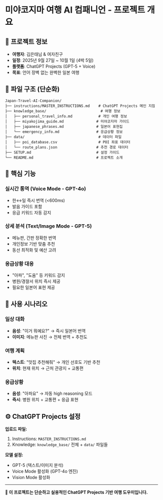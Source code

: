 # 미야코지마 여행 AI 컴패니언 - 프로젝트 개요

## 🎯 프로젝트 정보
- **여행자**: 김은태님 & 여자친구  
- **일정**: 2025년 9월 27일 ~ 10월 1일 (4박 5일)
- **플랫폼**: ChatGPT Projects (GPT-5 + Voice)
- **목표**: 언어 장벽 없는 완벽한 일본 여행

## 📁 파일 구조 (단순화)

```
Japan-Travel-AI-Companion/
├── instructions/MASTER_INSTRUCTIONS.md    # ChatGPT Projects 메인 지침
├── knowledge_base/                         # 여행 정보
│   ├── personal_travel_info.md            # 개인 여행 정보
│   ├── miyakojima_guide.md               # 미야코지마 가이드
│   ├── japanese_phrases.md               # 일본어 표현집
│   └── emergency_info.md                 # 응급상황 정보
├── data/                                  # 데이터 파일
│   ├── poi_database.csv                   # POI 좌표 데이터
│   └── route_plans.json                  # 추천 경로 데이터
├── SETUP.md                              # 설정 가이드
└── README.md                             # 프로젝트 소개
```

## 🚀 핵심 기능

### 실시간 통역 (Voice Mode - GPT-4o)
- 한↔일 즉시 번역 (<600ms)
- 발음 가이드 포함
- 응급 키워드 자동 감지

### 상세 분석 (Text/Image Mode - GPT-5) 
- 메뉴판, 간판 정확한 번역
- 개인정보 기반 맞춤 추천
- 동선 최적화 및 예산 고려

### 응급상황 대응
- "아파", "도움" 등 키워드 감지
- 병원/경찰서 위치 즉시 제공
- 필요한 일본어 표현 제공

## 🎯 사용 시나리오

### 일상 대화
- **음성**: "이거 뭐예요?" → 즉시 일본어 번역
- **이미지**: 메뉴판 사진 → 전체 번역 + 추천도

### 여행 계획
- **텍스트**: "맛집 추천해줘" → 개인 선호도 기반 추천
- **위치**: 현재 위치 → 근처 관광지 + 교통편

### 응급상황
- **음성**: "아파요" → 자동 high reasoning 모드
- **즉시**: 병원 위치 + 교통편 + 응급 표현

## ⚙️ ChatGPT Projects 설정

**업로드 파일:**
1. Instructions: `MASTER_INSTRUCTIONS.md`
2. Knowledge: `knowledge_base/` 전체 + `data/` 파일들

**모델 설정:**
- GPT-5 (텍스트/이미지 분석)
- Voice Mode 활성화 (GPT-4o 엔진)
- Vision Mode 활성화

---

**📌 이 프로젝트는 단순하고 실용적인 ChatGPT Projects 기반 여행 도우미입니다.**
